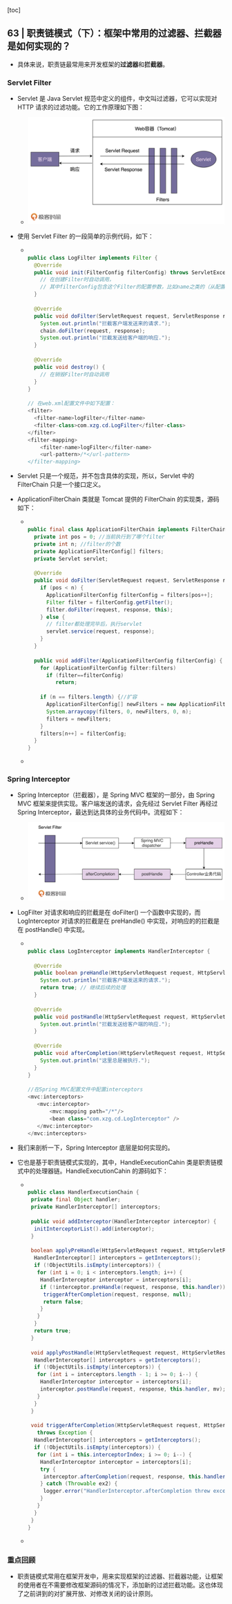 [toc]

## 63 | 职责链模式（下）：框架中常用的过滤器、拦截器是如何实现的？

-   具体来说，职责链最常用来开发框架的**过滤器**和**拦截器**。

### Servlet Filter

-   Servlet 是 Java Servlet 规范中定义的组件，中文叫过滤器，它可以实现对 HTTP 请求的过滤功能。它的工作原理如下图：
    -   ![img](imgs/3296abd63a61ebdf4eff3a6530979e21.jpg)

-   使用 Servlet Filter 的一段简单的示例代码，如下：

    -   ```java
        
        public class LogFilter implements Filter {
          @Override
          public void init(FilterConfig filterConfig) throws ServletException {
            // 在创建Filter时自动调用，
            // 其中filterConfig包含这个Filter的配置参数，比如name之类的（从配置文件中读取的）
          }
        
          @Override
          public void doFilter(ServletRequest request, ServletResponse response, FilterChain chain) throws IOException, ServletException {
            System.out.println("拦截客户端发送来的请求.");
            chain.doFilter(request, response);
            System.out.println("拦截发送给客户端的响应.");
          }
        
          @Override
          public void destroy() {
            // 在销毁Filter时自动调用
          }
        }
        
        // 在web.xml配置文件中如下配置：
        <filter>
          <filter-name>logFilter</filter-name>
          <filter-class>com.xzg.cd.LogFilter</filter-class>
        </filter>
        <filter-mapping>
            <filter-name>logFilter</filter-name>
            <url-pattern>/*</url-pattern>
        </filter-mapping>
        ```

-   Servlet 只是一个规范，并不包含具体的实现，所以，Servlet 中的 FilterChain 只是一个接口定义。

-   ApplicationFilterChain 类就是 Tomcat 提供的 FilterChain 的实现类，源码如下：

    -   ```java
        
        public final class ApplicationFilterChain implements FilterChain {
          private int pos = 0; //当前执行到了哪个filter
          private int n; //filter的个数
          private ApplicationFilterConfig[] filters;
          private Servlet servlet;
          
          @Override
          public void doFilter(ServletRequest request, ServletResponse response) {
            if (pos < n) {
              ApplicationFilterConfig filterConfig = filters[pos++];
              Filter filter = filterConfig.getFilter();
              filter.doFilter(request, response, this);
            } else {
              // filter都处理完毕后，执行servlet
              servlet.service(request, response);
            }
          }
          
          public void addFilter(ApplicationFilterConfig filterConfig) {
            for (ApplicationFilterConfig filter:filters)
              if (filter==filterConfig)
                 return;
        
            if (n == filters.length) {//扩容
              ApplicationFilterConfig[] newFilters = new ApplicationFilterConfig[n + INCREMENT];
              System.arraycopy(filters, 0, newFilters, 0, n);
              filters = newFilters;
            }
            filters[n++] = filterConfig;
          }
        }
        ```

    -   

### Spring Interceptor

-   Spring Interceptor（拦截器），是 Spring MVC 框架的一部分，由 Spring MVC 框架来提供实现。客户端发送的请求，会先经过 Servlet Filter 再经过 Spring Interceptor，最达到达具体的业务代码中。流程如下：

    -   ![img](imgs/febaa9220cb9ad2f0aafd4e5c3c19868.jpg)

-   LogFilter 对请求和响应的拦截是在 doFilter() 一个函数中实现的，而 LogInterceptor 对请求的拦截是在 preHandle() 中实现，对响应的的拦截是在 postHandle() 中实现。

    -   ```java
        
        public class LogInterceptor implements HandlerInterceptor {
        
          @Override
          public boolean preHandle(HttpServletRequest request, HttpServletResponse response, Object handler) throws Exception {
            System.out.println("拦截客户端发送来的请求.");
            return true; // 继续后续的处理
          }
        
          @Override
          public void postHandle(HttpServletRequest request, HttpServletResponse response, Object handler, ModelAndView modelAndView) throws Exception {
            System.out.println("拦截发送给客户端的响应.");
          }
        
          @Override
          public void afterCompletion(HttpServletRequest request, HttpServletResponse response, Object handler, Exception ex) throws Exception {
            System.out.println("这里总是被执行.");
          }
        }
        
        //在Spring MVC配置文件中配置interceptors
        <mvc:interceptors>
           <mvc:interceptor>
               <mvc:mapping path="/*"/>
               <bean class="com.xzg.cd.LogInterceptor" />
           </mvc:interceptor>
        </mvc:interceptors>
        ```

-   我们来剖析一下，Spring Interceptor 底层是如何实现的。

-   它也是基于职责链模式实现的，其中，HandleExecutionCahin 类是职责链模式中的处理器链。HandleExecutionCahin 的源码如下：

    -   ```java
        
        public class HandlerExecutionChain {
         private final Object handler;
         private HandlerInterceptor[] interceptors;
         
         public void addInterceptor(HandlerInterceptor interceptor) {
          initInterceptorList().add(interceptor);
         }
        
         boolean applyPreHandle(HttpServletRequest request, HttpServletResponse response) throws Exception {
          HandlerInterceptor[] interceptors = getInterceptors();
          if (!ObjectUtils.isEmpty(interceptors)) {
           for (int i = 0; i < interceptors.length; i++) {
            HandlerInterceptor interceptor = interceptors[i];
            if (!interceptor.preHandle(request, response, this.handler)) {
             triggerAfterCompletion(request, response, null);
             return false;
            }
           }
          }
          return true;
         }
        
         void applyPostHandle(HttpServletRequest request, HttpServletResponse response, ModelAndView mv) throws Exception {
          HandlerInterceptor[] interceptors = getInterceptors();
          if (!ObjectUtils.isEmpty(interceptors)) {
           for (int i = interceptors.length - 1; i >= 0; i--) {
            HandlerInterceptor interceptor = interceptors[i];
            interceptor.postHandle(request, response, this.handler, mv);
           }
          }
         }
        
         void triggerAfterCompletion(HttpServletRequest request, HttpServletResponse response, Exception ex)
           throws Exception {
          HandlerInterceptor[] interceptors = getInterceptors();
          if (!ObjectUtils.isEmpty(interceptors)) {
           for (int i = this.interceptorIndex; i >= 0; i--) {
            HandlerInterceptor interceptor = interceptors[i];
            try {
             interceptor.afterCompletion(request, response, this.handler, ex);
            } catch (Throwable ex2) {
             logger.error("HandlerInterceptor.afterCompletion threw exception", ex2);
            }
           }
          }
         }
        }
        ```

    -   

### 重点回顾

-   职责链模式常用在框架开发中，用来实现框架的过滤器、拦截器功能，让框架的使用者在不需要修改框架源码的情况下，添加新的过滤拦截功能。这也体现了之前讲到的对扩展开放、对修改关闭的设计原则。

